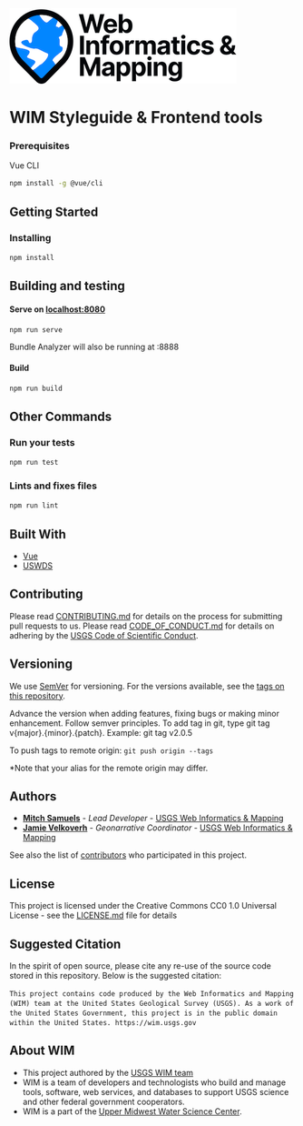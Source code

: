 ![WiM](wimlogo.png)


# WIM Styleguide & Frontend tools

### Prerequisites

Vue CLI
```bash
npm install -g @vue/cli
```

## Getting Started

### Installing

```bash
npm install
```

## Building and testing

#### Serve on [localhost:8080](https://localhost:8080)
```bash
npm run serve
```
Bundle Analyzer will also be running at :8888

#### Build
```bash
npm run build
```

## Other Commands

### Run your tests
```bash
npm run test
```
### Lints and fixes files
```bash
npm run lint
```

## Built With

* [Vue](https://vuejs.org)
* [USWDS](https://designsystem.digital.gov/)

## Contributing

Please read [CONTRIBUTING.md](CONTRIBUTING.md) for details on the process for submitting pull requests to us. Please read [CODE_OF_CONDUCT.md](CODE_OF_CONDUCT.md) for details on adhering by the [USGS Code of Scientific Conduct](https://www2.usgs.gov/fsp/fsp_code_of_scientific_conduct.asp).

## Versioning

We use [SemVer](http://semver.org/) for versioning. For the versions available, see the [tags on this repository](../../tags). 

Advance the version when adding features, fixing bugs or making minor enhancement. Follow semver principles. To add tag in git, type git tag v{major}.{minor}.{patch}. Example: git tag v2.0.5

To push tags to remote origin: `git push origin --tags`

*Note that your alias for the remote origin may differ.

## Authors

* **[Mitch Samuels](https://github.com/mitchas)**  - *Lead Developer* - [USGS Web Informatics & Mapping](https://wim.usgs.gov/)
* **[Jamie Velkoverh](mailto:JVELKOVERH@USGS.GOV)** - *Geonarrative Coordinator* -  [USGS Web Informatics & Mapping](https://wim.usgs.gov/)

See also the list of [contributors](../../graphs/contributors) who participated in this project.

## License

This project is licensed under the Creative Commons CC0 1.0 Universal License - see the [LICENSE.md](LICENSE.md) file for details

## Suggested Citation
In the spirit of open source, please cite any re-use of the source code stored in this repository. Below is the suggested citation:

`This project contains code produced by the Web Informatics and Mapping (WIM) team at the United States Geological Survey (USGS). As a work of the United States Government, this project is in the public domain within the United States. https://wim.usgs.gov`

## About WIM
* This project authored by the [USGS WIM team](https://wim.usgs.gov)
* WIM is a team of developers and technologists who build and manage tools, software, web services, and databases to support USGS science and other federal government cooperators.
* WIM is a part of the [Upper Midwest Water Science Center](https://www.usgs.gov/centers/wisconsin-water-science-center).